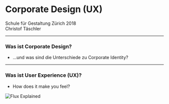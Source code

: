 # Corporate Design (UX) 

Schule für Gestaltung Zürich 2018  
Christof Täschler

---

### Was ist Corporate Design?

- …und was sind die Unterschiede zu Corporate Identity?

---

### Was ist User Experience (UX)?

- How does it make you feel?



![Flux Explained](https://facebook.github.io/flux/img/flux-simple-f8-diagram-explained-1300w.png)